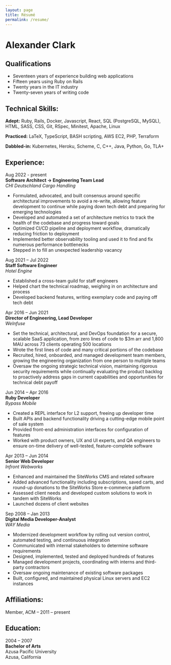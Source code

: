 ```yaml
---
layout: page
title: Résumé
permalink: /resume/
---
```


# Alexander Clark
## Qualifications

* Seventeen years of experience building web applications
* Fifteen years using Ruby on Rails
* Twenty years in the IT industry
* Twenty-seven years of writing code

## Technical Skills:

**Adept:** Ruby, Rails, Docker, Javascript, React, SQL (PostgreSQL, MySQL), HTML, SASS, CSS, Git, RSpec, Minitest, Apache, Linux

**Practiced:** LaTeX, TypeScript, BASH scripting, AWS EC2, PHP, Terraform

**Dabbled-in:** Kubernetes, Heroku, Scheme, C, C++, Java, Python, Go, TLA+

## Experience:

Aug 2022 - present<br />
**Software Architect &rarr; Engineering Team Lead**<br />
*CHI Deutschland Cargo Handling*

* Formulated, advocated, and built consensus around specific architectural improvements to avoid a re-write, allowing feature development to continue while paying down tech debt and preparing for emerging technologies
* Developed and automated a set of architecture metrics to track the health of the codebase and progress toward goals
* Optimized CI/CD pipeline and deployment workflow, dramatically reducing friction to deployment
* Implemented better observability tooling and used it to find and fix numerous performance bottlenecks
* Stepped in to fill an unexpected leadership vacancy</li>

Aug 2021 – Jul 2022<br />
**Staff Software Engineer**<br />
*Hotel Engine*

* Established a cross-team guild for staff engineers
* Helped chart the technical roadmap, weighing in on architecture and process
* Developed backend features, writing exemplary code and paying off tech debt

Apr 2016 – Jun 2021<br />
**Director of Engineering, Lead Developer**<br />
*WeInfuse*

* Set the technical, architectural, and DevOps foundation for a secure, scalable SaaS application, from zero lines of code to $3m arr and 1,800 MAU across 73 clients operating 500 locations
* Wrote the first lines of code and many critical portions of the codebase
* Recruited, hired, onboarded, and managed development team members, growing the engineering organization from one person to multiple teams
* Oversaw the ongoing strategic technical vision, maintaining rigorous security requirements while continually evaluating the product backlog to proactively address gaps in current capabilities and opportunities for technical debt payoff

Jun 2014 – Apr 2016<br />
**Ruby Developer**<br />
*Bypass Mobile*

* Created a REPL interface for L2 support, freeing up developer time
* Built APIs and backend functionality driving a cutting-edge mobile point of sale system
* Provided front-end administration interfaces for configuration of features
* Worked with product owners, UX and UI experts, and QA engineers to ensure on-time delivery of well-tested, feature-complete software

Apr 2013 – Jun 2014<br />
**Senior Web Developer**<br />
*Infront Webworks*

* Enhanced and maintained the SiteWorks CMS and related software
* Added advanced functionality including subscriptions, saved carts, and round-up donations to the SiteWorks Store e-commerce platform
* Assessed client needs and developed custom solutions to work in tandem with SiteWorks
* Launched dozens of client websites

Sep 2008 – Jan 2013<br />
**Digital Media Developer-Analyst**<br />
*WAY Media*

* Modernized development workflow by rolling out version control, automated testing, and continuous integration
* Communicated with internal stakeholders to determine software requirements
* Designed, implemented, tested and deployed hundreds of features
* Managed development projects, coordinating with interns and third-party contractors
* Oversaw ongoing maintenance of existing software packages
* Built, configured, and maintained physical Linux servers and EC2 instances

## Affiliations:

Member, ACM &ndash; 2011 &ndash; present

## Education:
2004 – 2007<br />
**Bachelor of Arts**<br />
Azusa Pacific University<br />
Azusa, California
